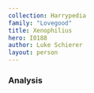 ```yaml
---
collection: Harrypedia
family: "Lovegood"
title: Xenophilius
hero: I0188
author: Luke Schierer
layout: person
---
```



### Analysis

